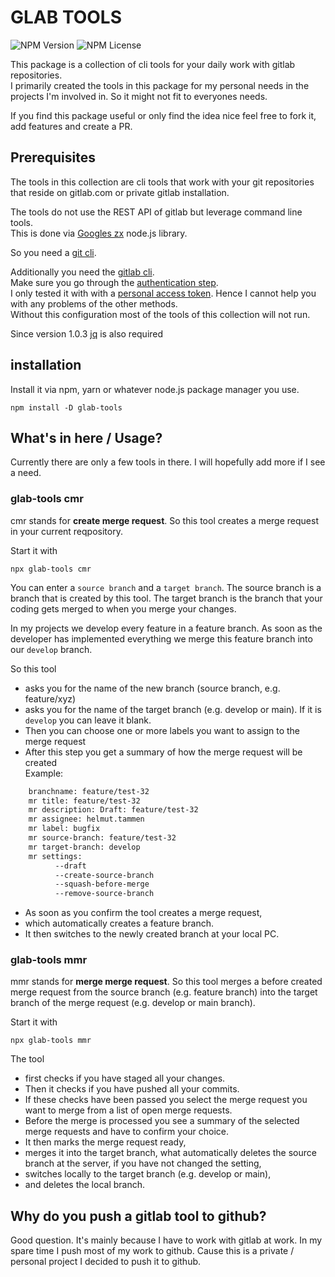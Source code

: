 # GLAB TOOLS

![NPM Version](https://shields.sp-codes.de/npm/v/glab-tools)
![NPM License](https://shields.sp-codes.de/npm/l/glab-tools)

This package is a collection of cli tools for your daily work
with gitlab repositories.  
I primarily created the tools in this package for my personal
needs in the projects I'm involved in.
So it might not fit to everyones needs.

If you find this package useful or only find the idea nice feel free to fork it,
add features and create a PR.

## Prerequisites

The tools in this collection are cli tools that work with your git repositories
that reside on gitlab.com or private gitlab installation.

The tools do not use the REST API of gitlab but leverage command line tools.  
This is done via [Googles zx](https://google.github.io/zx/) node.js library.

So you need a [git cli](https://git-scm.com/downloads).

Additionally you need the [gitlab cli](https://gitlab.com/gitlab-org/cli).  
Make sure you go through the
[authentication step](https://gitlab.com/gitlab-org/cli#authentication).  
I only tested it with with a [personal access token](https://gitlab.com/gitlab-org/cli#personal-access-token).
Hence I cannot help you with any problems of the other methods.  
Without this configuration most of the tools of this collection will
not run.

Since version 1.0.3 [jq](https://jqlang.org/) is also required

## installation

Install it via npm, yarn or whatever node.js package manager you use.

```npm
npm install -D glab-tools
```

## What's in here / Usage?

Currently there are only a few tools in there. I will hopefully
add more if I see a need.

### glab-tools cmr

cmr stands for **create merge request**. So this tool creates a merge request
in your current reqpository.

Start it with

```node
npx glab-tools cmr
```

You can enter a `source branch` and a `target branch`.
The source branch is a branch that is created by this tool.
The target branch is the branch that your coding gets merged
to when you merge your changes.

In my projects we develop every feature in a feature branch.
As soon as the developer has implemented everything we merge this
feature branch into our `develop` branch.

So this tool

- asks you for the name of the new branch (source branch, e.g. feature/xyz)
- asks you for the name of the target branch (e.g. develop or main).
If it is `develop` you can leave it blank.
- Then you can choose one or more labels you want to assign to the merge request
- After this step you get a summary of how the merge request will be created  
Example:

```bash
    branchname: feature/test-32
    mr title: feature/test-32
    mr description: Draft: feature/test-32
    mr assignee: helmut.tammen
    mr label: bugfix
    mr source-branch: feature/test-32
    mr target-branch: develop
    mr settings:
          --draft
          --create-source-branch
          --squash-before-merge
          --remove-source-branch
```

- As soon as you confirm the tool creates a merge request,
- which automatically creates a feature branch.
- It then switches to the newly created branch at your local PC.

### glab-tools mmr

mmr stands for **merge merge request**. So this tool merges a before
created merge request from the source branch (e.g. feature branch) into
the target branch of the merge request (e.g. develop or main branch).

Start it with

```node
npx glab-tools mmr
```

The tool

- first checks if you have staged all your changes.
- Then it checks if you have pushed all your commits.
- If these checks have been passed you select the merge request you want to
merge from a list of open merge requests.
- Before the merge is processed you see a summary of the selected merge requests
and have to confirm your choice.
- It then marks the merge request ready,
- merges it into the target branch, what automatically deletes the source branch
at the server, if you have not changed the setting,
- switches locally to the target branch (e.g. develop or main),
- and deletes the local branch.

## Why do you push a gitlab tool to github?

Good question. It's mainly because I have to work with gitlab at work.
In my spare time I push most of
my work to github. Cause this is a private / personal project I decided
to push it to github.
